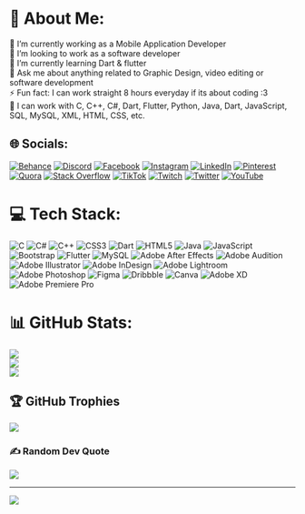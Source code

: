 # 💫 About Me:
🔭 I’m currently working as a Mobile Application Developer <br>👯 I’m looking to work as a software developer<br>🌱 I’m currently learning Dart & flutter<br>💬 Ask me about anything related to Graphic Design, video editing or software development <br>⚡ Fun fact: I can work straight 8 hours everyday if its about coding :3<br>💫 I can work with C, C++, C#, Dart, Flutter, Python, Java, Dart, JavaScript, SQL, MySQL, XML, HTML, CSS, etc.


## 🌐 Socials:
[![Behance](https://img.shields.io/badge/Behance-1769ff?logo=behance&logoColor=white)](https://behance.net/marufahmedofficial) [![Discord](https://img.shields.io/badge/Discord-%237289DA.svg?logo=discord&logoColor=white)](htttps://discord.gg/Njpfr7ckrF) [![Facebook](https://img.shields.io/badge/Facebook-%231877F2.svg?logo=Facebook&logoColor=white)](https://facebook.com/maruf.ahmed.official) [![Instagram](https://img.shields.io/badge/Instagram-%23E4405F.svg?logo=Instagram&logoColor=white)](https://instagram.com/official.maruf) [![LinkedIn](https://img.shields.io/badge/LinkedIn-%230077B5.svg?logo=linkedin&logoColor=white)](https://linkedin.com/in/marufahmedofficial) [![Pinterest](https://img.shields.io/badge/Pinterest-%23E60023.svg?logo=Pinterest&logoColor=white)](https://pinterest.com/marufahmedoff) [![Quora](https://img.shields.io/badge/Quora-%23B92B27.svg?logo=Quora&logoColor=white)](https://quora.com/profile/Maruf-Ahmed-420-1) [![Stack Overflow](https://img.shields.io/badge/-Stackoverflow-FE7A16?logo=stack-overflow&logoColor=white)](https://stackoverflow.com/users/17002198) [![TikTok](https://img.shields.io/badge/TikTok-%23000000.svg?logo=TikTok&logoColor=white)](https://tiktok.com/@maruf.official) [![Twitch](https://img.shields.io/badge/Twitch-%239146FF.svg?logo=Twitch&logoColor=white)](https://twitch.tv/marufahmedofficial) [![Twitter](https://img.shields.io/badge/Twitter-%231DA1F2.svg?logo=Twitter&logoColor=white)](https://twitter.com/marufofficial) [![YouTube](https://img.shields.io/badge/YouTube-%23FF0000.svg?logo=YouTube&logoColor=white)](https://youtube.com/c/UCYd_b2RV--cI201YGJwLYHg) 

# 💻 Tech Stack:
![C](https://img.shields.io/badge/c-%2300599C.svg?style=plastic&logo=c&logoColor=white) ![C#](https://img.shields.io/badge/c%23-%23239120.svg?style=plastic&logo=c-sharp&logoColor=white) ![C++](https://img.shields.io/badge/c++-%2300599C.svg?style=plastic&logo=c%2B%2B&logoColor=white) ![CSS3](https://img.shields.io/badge/css3-%231572B6.svg?style=plastic&logo=css3&logoColor=white) ![Dart](https://img.shields.io/badge/dart-%230175C2.svg?style=plastic&logo=dart&logoColor=white) ![HTML5](https://img.shields.io/badge/html5-%23E34F26.svg?style=plastic&logo=html5&logoColor=white) ![Java](https://img.shields.io/badge/java-%23ED8B00.svg?style=plastic&logo=java&logoColor=white) ![JavaScript](https://img.shields.io/badge/javascript-%23323330.svg?style=plastic&logo=javascript&logoColor=%23F7DF1E) ![Bootstrap](https://img.shields.io/badge/bootstrap-%23563D7C.svg?style=plastic&logo=bootstrap&logoColor=white) ![Flutter](https://img.shields.io/badge/Flutter-%2302569B.svg?style=plastic&logo=Flutter&logoColor=white) ![MySQL](https://img.shields.io/badge/mysql-%2300f.svg?style=plastic&logo=mysql&logoColor=white) ![Adobe After Effects](https://img.shields.io/badge/Adobe%20After%20Effects-9999FF.svg?style=plastic&logo=Adobe%20After%20Effects&logoColor=white) ![Adobe Audition](https://img.shields.io/badge/Adobe%20Audition-9999FF.svg?style=plastic&logo=Adobe%20Audition&logoColor=white) ![Adobe Illustrator](https://img.shields.io/badge/adobeillustrator-%23FF9A00.svg?style=plastic&logo=adobeillustrator&logoColor=white) ![Adobe InDesign](https://img.shields.io/badge/Adobe%20InDesign-49021F?style=plastic&logo=adobeindesign&logoColor=white) ![Adobe Lightroom](https://img.shields.io/badge/Adobe%20Lightroom-31A8FF.svg?style=plastic&logo=Adobe%20Lightroom&logoColor=white) ![Adobe Photoshop](https://img.shields.io/badge/adobephotoshop-%2331A8FF.svg?style=plastic&logo=adobephotoshop&logoColor=white) 	![Figma](https://img.shields.io/badge/figma-%23F24E1E.svg?style=plastic&logo=figma&logoColor=white) ![Dribbble](https://img.shields.io/badge/Dribbble-EA4C89?style=plastic&logo=dribbble&logoColor=white) ![Canva](https://img.shields.io/badge/Canva-%2300C4CC.svg?style=plastic&logo=Canva&logoColor=white) ![Adobe XD](https://img.shields.io/badge/Adobe%20XD-470137?style=plastic&logo=Adobe%20XD&logoColor=#FF61F6) ![Adobe Premiere Pro](https://img.shields.io/badge/Adobe%20Premiere%20Pro-9999FF.svg?style=plastic&logo=Adobe%20Premiere%20Pro&logoColor=white)
# 📊 GitHub Stats:
![](https://github-readme-stats.vercel.app/api?username=marufahmedofficial&theme=dracula&hide_border=true&include_all_commits=true&count_private=false)<br/>
![](https://github-readme-streak-stats.herokuapp.com/?user=marufahmedofficial&theme=dracula&hide_border=true)<br/>
![](https://github-readme-stats.vercel.app/api/top-langs/?username=marufahmedofficial&theme=dracula&hide_border=true&include_all_commits=true&count_private=false&layout=compact)

## 🏆 GitHub Trophies
![](https://github-profile-trophy.vercel.app/?username=marufahmedofficial&theme=radical&no-frame=true&no-bg=true&margin-w=4)

### ✍️ Random Dev Quote
![](https://quotes-github-readme.vercel.app/api?type=horizontal&theme=tokyonight)

---
[![](https://visitcount.itsvg.in/api?id=marufahmedofficial&icon=0&color=0)](https://visitcount.itsvg.in)
